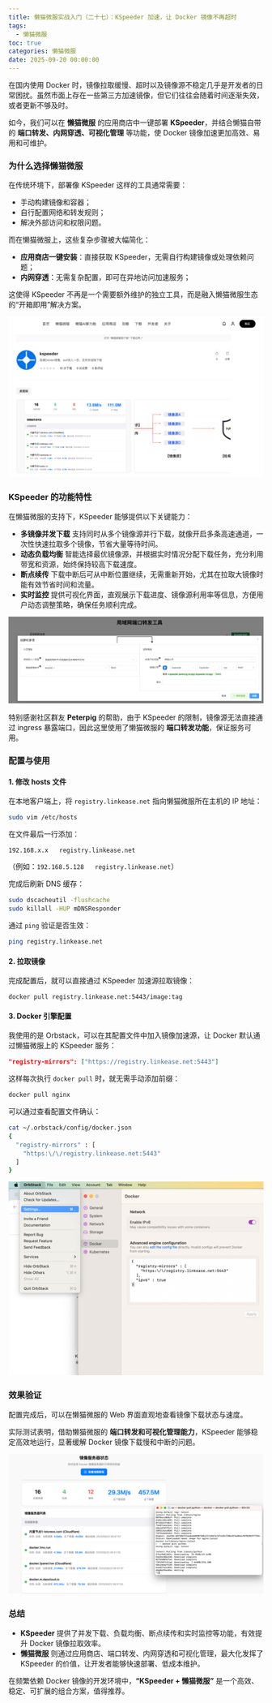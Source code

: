 ```yaml
---
title: 懒猫微服实战入门（二十七）：KSpeeder 加速，让 Docker 镜像不再超时
tags:
  - 懒猫微服
toc: true
categories: 懒猫微服
date: 2025-09-20 00:00:00
---
```


在国内使用 Docker 时，镜像拉取缓慢、超时以及镜像源不稳定几乎是开发者的日常困扰。虽然市面上存在一些第三方加速镜像，但它们往往会随着时间逐渐失效，或者更新不够及时。

如今，我们可以在 **懒猫微服** 的应用商店中一键部署 **KSpeeder**，并结合懒猫自带的 **端口转发、内网穿透、可视化管理** 等功能，使 Docker 镜像加速更加高效、易用和可维护。

### 为什么选择懒猫微服

在传统环境下，部署像 KSpeeder 这样的工具通常需要：

- 手动构建镜像和容器；
- 自行配置网络和转发规则；
- 解决外部访问和权限问题。

而在懒猫微服上，这些复杂步骤被大幅简化：

<!-- more -->

- **应用商店一键安装**：直接获取 KSpeeder，无需自行构建镜像或处理依赖问题；
- **内网穿透**：无需复杂配置，即可在异地访问加速服务；

这使得 KSpeeder 不再是一个需要额外维护的独立工具，而是融入懒猫微服生态的“开箱即用”解决方案。

![懒猫微服应用商店](https://raw.githubusercontent.com/cloudsmithy/picgo-imh/master/image-20250923074519753-20250923083611759.png)

### KSpeeder 的功能特性

在懒猫微服的支持下，KSpeeder 能够提供以下关键能力：

- **多镜像并发下载**
  支持同时从多个镜像源并行下载，就像开启多条高速通道，一次性快速拉取多个镜像，节省大量等待时间。
- **动态负载均衡**
  智能选择最优镜像源，并根据实时情况分配下载任务，充分利用带宽和资源，始终保持较高下载速度。
- **断点续传**
  下载中断后可从中断位置继续，无需重新开始，尤其在拉取大镜像时能有效节省时间和流量。
- **实时监控**
  提供可视化界面，直观展示下载进度、镜像源利用率等信息，方便用户动态调整策略，确保任务顺利完成。

![功能界面](https://raw.githubusercontent.com/cloudsmithy/picgo-imh/master/image-20250923074618769.png)

特别感谢社区群友 **Peterpig** 的帮助，由于 KSpeeder 的限制，镜像源无法直接通过 ingress 暴露端口，因此这里使用了懒猫微服的 **端口转发功能**，保证服务可用。

### 配置与使用

#### 1. 修改 hosts 文件

在本地客户端上，将 `registry.linkease.net` 指向懒猫微服所在主机的 IP 地址：

```bash
sudo vim /etc/hosts
```

在文件最后一行添加：

```text
192.168.x.x   registry.linkease.net
```

（例如：`192.168.5.128   registry.linkease.net`）

完成后刷新 DNS 缓存：

```bash
sudo dscacheutil -flushcache
sudo killall -HUP mDNSResponder
```

通过 `ping` 验证是否生效：

```bash
ping registry.linkease.net
```

#### 2. 拉取镜像

完成配置后，就可以直接通过 KSpeeder 加速源拉取镜像：

```
docker pull registry.linkease.net:5443/image:tag
```

#### 3. Docker 引擎配置

我使用的是 Orbstack，可以在其配置文件中加入镜像加速源，让 Docker 默认通过懒猫微服上的 KSpeeder 服务：

```json
"registry-mirrors": ["https://registry.linkease.net:5443"]
```

这样每次执行 `docker pull` 时，就无需手动添加前缀：

```bash
docker pull nginx
```

可以通过查看配置文件确认：

```bash
cat ~/.orbstack/config/docker.json
{
  "registry-mirrors" : [
    "https:\/\/registry.linkease.net:5443"
  ]
}
```

![Orbstack 配置](https://raw.githubusercontent.com/cloudsmithy/picgo-imh/master/2a39d0cb031c0325def90945917e0120.png)

### 效果验证

配置完成后，可以在懒猫微服的 Web 界面直观地查看镜像下载状态与速度。

实际测试表明，借助懒猫微服的 **端口转发和可视化管理能力**，KSpeeder 能够稳定高效地运行，显著缓解 Docker 镜像下载慢和中断的问题。

![加速效果](https://raw.githubusercontent.com/cloudsmithy/picgo-imh/master/3da382cfb1371998a0e8d194e74533c9.png)

### 总结

- **KSpeeder** 提供了并发下载、负载均衡、断点续传和实时监控等功能，有效提升 Docker 镜像拉取效率。
- **懒猫微服** 则通过应用商店、端口转发、内网穿透和可视化管理，最大化发挥了 KSpeeder 的价值，让开发者能够快速部署、低成本维护。

在频繁依赖 Docker 镜像的开发环境中，**“KSpeeder + 懒猫微服”** 是一个高效、稳定、可扩展的组合方案，值得推荐。
